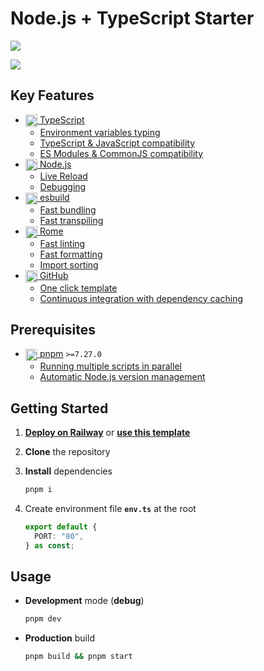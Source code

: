 # Node.js + TypeScript Starter

![](../../actions/workflows/ci.yml/badge.svg)

[![](https://railway.app/button.svg)](https://railway.app/template/8AWlL5?referralCode=bonus)

## Key Features

- [<img src="https://user-images.githubusercontent.com/17180392/211619716-8630ae1a-e5ea-424f-87a6-f3188edae821.svg" height=19.2 align=center /> TypeScript](https://www.typescriptlang.org/)
  - [Environment variables typing](dev.ts)
  - [TypeScript & JavaScript compatibility](https://www.typescriptlang.org/tsconfig#allowJs)
  - [ES Modules & CommonJS compatibility](https://esbuild.github.io/api/#format-commonjs)
- [<img src="https://user-images.githubusercontent.com/124377191/228204788-98a151c8-fc70-4dac-a966-4be6513aafc6.png" height=19.2 align=center /> Node.js](https://nodejs.org/)
  - [Live Reload](https://nodejs.org/en/blog/release/v18.11.0)
  - [Debugging](https://nodejs.org/en/docs/guides/debugging-getting-started)
- [<img src="https://user-images.githubusercontent.com/124377191/228203400-d65b9566-d92e-48b1-9b46-9aa95c05fb21.svg" height=19.2 align=center /> esbuild](https://esbuild.github.io/)
  - [Fast bundling](https://esbuild.github.io/faq/#benchmark-details)
  - [Fast transpiling](https://esbuild.github.io/faq/#benchmark-details)
- [<img src="https://user-images.githubusercontent.com/124377191/228203064-cf898651-9439-45cb-888c-689ca3b41def.svg" height=19.2 align=center /> Rome](https://rome.tools/)
  - [Fast linting](https://github.com/rome/tools/blob/main/benchmark/README.md#linting)
  - [Fast formatting](https://github.com/rome/tools/blob/main/benchmark/README.md#formatting)
  - [Import sorting](https://rome.tools/blog/2022/12/06/rome11/#import-sorting-experimental)
- [<img src="https://user-images.githubusercontent.com/124377191/228447757-78408c15-e914-4fb3-9135-f1ff45ee3fce.svg" height=19.2 align=center /> GitHub](https://github.com)
  - [One click template](https://github.com/dayblox/node-ts/generate)
  - [Continuous integration with dependency caching](.github/workflows/ci.yml)

## Prerequisites

- [<img src="https://user-images.githubusercontent.com/124377191/228203877-9975d517-140a-491d-80f5-9cca049143a6.svg" height=19.2 align=center /> pnpm](https://pnpm.io/installation) `>=7.27.0`
  - [Running multiple scripts in parallel](https://pnpm.io/cli/run#running-multiple-scripts)
  - [Automatic Node.js version management](https://pnpm.io/npmrc#use-node-version)

## Getting Started

1.  **[Deploy on Railway](https://railway.app/template/8AWlL5?referralCode=bonus)** or **[use this template](https://github.com/dayblox/node-ts/generate)**

2.  **Clone** the repository

3.  **Install** dependencies

    ```sh
    pnpm i
    ```

4.  Create environment file **`env.ts`** at the root

    ```ts
    export default {
      PORT: "80",
    } as const;
    ```

## Usage

- **Development** mode (**debug**)

  ```sh
  pnpm dev
  ```

- **Production** build

  ```sh
  pnpm build && pnpm start
  ```
